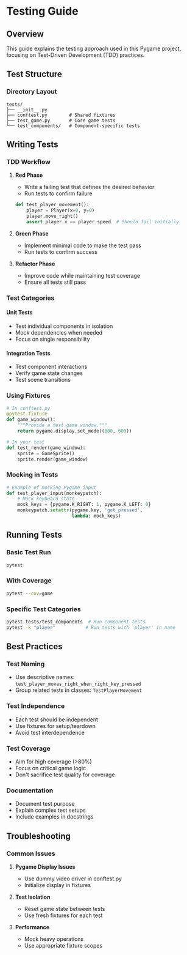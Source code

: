 # Testing Guide

## Overview
This guide explains the testing approach used in this Pygame project, focusing on Test-Driven Development (TDD) practices.

## Test Structure

### Directory Layout
```
tests/
├── __init__.py
├── conftest.py        # Shared fixtures
├── test_game.py       # Core game tests
└── test_components/   # Component-specific tests
```

## Writing Tests

### TDD Workflow
1. **Red Phase**
   - Write a failing test that defines the desired behavior
   - Run tests to confirm failure
   ```python
   def test_player_movement():
       player = Player(x=0, y=0)
       player.move_right()
       assert player.x == player.speed  # Should fail initially
   ```

2. **Green Phase**
   - Implement minimal code to make the test pass
   - Run tests to confirm success

3. **Refactor Phase**
   - Improve code while maintaining test coverage
   - Ensure all tests still pass

### Test Categories

#### Unit Tests
- Test individual components in isolation
- Mock dependencies when needed
- Focus on single responsibility

#### Integration Tests
- Test component interactions
- Verify game state changes
- Test scene transitions

### Using Fixtures
```python
# In conftest.py
@pytest.fixture
def game_window():
    """Provide a test game window."""
    return pygame.display.set_mode((800, 600))

# In your test
def test_render(game_window):
    sprite = GameSprite()
    sprite.render(game_window)
```

### Mocking in Tests
```python
# Example of mocking Pygame input
def test_player_input(monkeypatch):
    # Mock keyboard state
    mock_keys = {pygame.K_RIGHT: 1, pygame.K_LEFT: 0}
    monkeypatch.setattr(pygame.key, 'get_pressed',
                        lambda: mock_keys)
```

## Running Tests

### Basic Test Run
```bash
pytest
```

### With Coverage
```bash
pytest --cov=game
```

### Specific Test Categories
```bash
pytest tests/test_components  # Run component tests
pytest -k "player"           # Run tests with 'player' in name
```

## Best Practices

### Test Naming
- Use descriptive names: `test_player_moves_right_when_right_key_pressed`
- Group related tests in classes: `TestPlayerMovement`

### Test Independence
- Each test should be independent
- Use fixtures for setup/teardown
- Avoid test interdependence

### Test Coverage
- Aim for high coverage (>80%)
- Focus on critical game logic
- Don't sacrifice test quality for coverage

### Documentation
- Document test purpose
- Explain complex test setups
- Include examples in docstrings

## Troubleshooting

### Common Issues
1. **Pygame Display Issues**
   - Use dummy video driver in conftest.py
   - Initialize display in fixtures

2. **Test Isolation**
   - Reset game state between tests
   - Use fresh fixtures for each test

3. **Performance**
   - Mock heavy operations
   - Use appropriate fixture scopes

